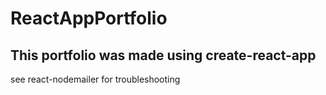 # ReactAppPortfolio

## This portfolio was made using create-react-app
see react-nodemailer for troubleshooting